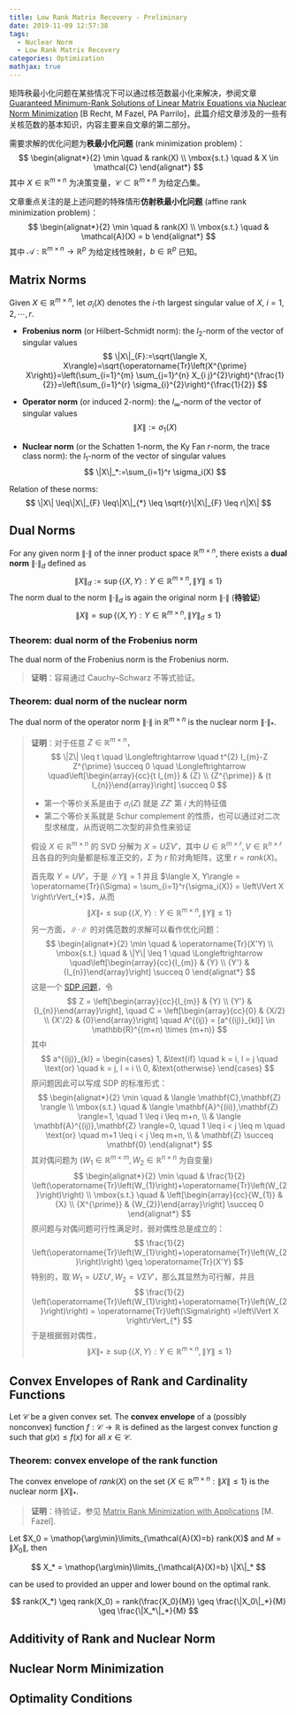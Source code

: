 ```yaml
---
title: Low Rank Matrix Recovery - Preliminary
date: 2019-11-09 12:57:38
tags:  
  - Nuclear Norm
  - Low Rank Matrix Recovery
categories: Optimization
mathjax: true
---
```


矩阵秩最小化问题在某些情况下可以通过核范数最小化来解决，参阅文章 <u>Guaranteed Minimum-Rank Solutions of Linear Matrix Equations via Nuclear Norm Minimization</u> [B Recht, M Fazel, PA Parrilo]，此篇介绍文章涉及的一些有关核范数的基本知识，内容主要来自文章的第二部分。

<!--more-->

需要求解的优化问题为**秩最小化问题** (rank minimization problem)：
$$
\begin{alignat*}{2}
\min \quad & rank(X)  \\ 
\mbox{s.t.} \quad 
& X \in \mathcal{C}
\end{alignat*}
$$
其中 $X \in \mathbb{R}^{m \times n}$ 为决策变量，$\mathcal{C} \subset \mathbb{R}^{m \times n}$ 为给定凸集。

文章重点关注的是上述问题的特殊情形**仿射秩最小化问题** (affine rank minimization problem)：
$$
\begin{alignat*}{2}
\min \quad & rank(X)  \\ 
\mbox{s.t.} \quad 
& \mathcal{A}(X) = b
\end{alignat*}
$$
其中 $\mathcal{A}: \mathbb{R}^{m \times n} \rightarrow \mathbb{R}^{p}$ 为给定线性映射，$b \in \mathbb{R}^{p}$ 已知。

## Matrix Norms

Given $X \in \mathbb{R}^{m \times n}$, let $\sigma_i(X)$ denotes the $i$-th largest singular value of $X$, $i = 1, 2, \cdots, r.$

+ **Frobenius norm** (or Hilbert–Schmidt norm): the $l_2$-norm of the vector of singular values
  $$
  \|X\|_{F}:=\sqrt{\langle X, X\rangle}=\sqrt{\operatorname{Tr}\left(X^{\prime} X\right)}=\left(\sum_{i=1}^{m} \sum_{j=1}^{n} X_{i j}^{2}\right)^{\frac{1}{2}}=\left(\sum_{i=1}^{r} \sigma_{i}^{2}\right)^{\frac{1}{2}}
  $$

+ **Operator norm** (or induced 2-norm): the $l_\infty$-norm of the vector of singular values
  $$
  \|X\|:=\sigma_1(X)
  $$

+ **Nuclear norm** (or the Schatten $1$-norm, the Ky Fan $r$-norm, the trace class norm): the $l_1$-norm of the vector of singular values
  $$
  \|X\|_*:=\sum_{i=1}^r \sigma_i(X)
  $$

Relation of these norms:
$$
\|X\| \leq\|X\|_{F} \leq\|X\|_{*} \leq \sqrt{r}\|X\|_{F} \leq r\|X\|
$$

## Dual Norms

For any given norm $\left\lVert \cdot \right\rVert$ of the inner product space $\mathbb{R}^{m \times n}$, there exists a **dual norm** $\left\lVert \cdot \right\rVert_d$ defined as
$$
\|X\|_{d}:=\sup \left\{\langle X, Y\rangle : Y \in \mathbb{R}^{m \times n},\|Y\| \leq 1\right\}
$$
The norm dual to the norm $\left\lVert \cdot \right\rVert_d$ is again the original norm $\left\lVert \cdot \right\rVert$ (**待验证**)
$$
\|X\|=\sup \left\{\langle X, Y\rangle : Y \in \mathbb{R}^{m \times n},\|Y\|_d \leq 1\right\}
$$

### Theorem: dual norm of the Frobenius norm

The dual norm of the Frobenius norm is the Frobenius norm.

> **证明**：容易通过 Cauchy–Schwarz 不等式验证。

### Theorem: dual norm of the nuclear norm

The dual norm of the operator norm $\left\lVert \cdot \right\rVert$ in $\mathbb{R}^{m \times n}$ is the nuclear norm $\left\lVert \cdot \right\rVert_*$.

> **证明**：对于任意 $Z \in \mathbb{R}^{m \times n}$，
> $$
> \|Z\| \leq t \quad \Longleftrightarrow \quad t^{2} I_{m}-Z Z^{\prime} \succeq 0 \quad \Longleftrightarrow \quad\left[\begin{array}{cc}{t I_{m}} & {Z} \\ {Z^{\prime}} & {t I_{n}}\end{array}\right] \succeq 0
> $$
>
> + 第一个等价关系是由于 $\sigma_i(Z)$ 就是 $ZZ'$ 第 $i$ 大的特征值
> + 第二个等价关系就是  Schur complement 的性质，也可以通过对二次型求梯度，从而说明二次型的非负性来验证
>
> 假设 $X \in \mathbb{R}^{m \times n}$ 的 SVD 分解为 $X = U\Sigma V'$，其中 $U \in \mathbb{R}^{m \times r}, V \in \mathbb{R}^{n \times r}$ 且各自的列向量都是标准正交的，$\Sigma$ 为 $r$ 阶对角矩阵，这里 $r = rank(X)$。
>
> 首先取 $Y = UV'$，于是 $\left\lVert Y \right\rVert = 1$ 并且 $\langle X, Y\rangle = \operatorname{Tr}(\Sigma) = \sum_{i=1}^r{\sigma_i(X)} = \left\lVert X \right\rVert_{*}$，从而
> $$
> \|X\|_{*} \leq \sup \left\{\langle X, Y\rangle : Y \in \mathbb{R}^{m \times n},\|Y\| \leq 1\right\}
> $$
> 另一方面，$\left\lVert \cdot \right\rVert$ 的对偶范数的求解可以看作优化问题：
> $$
> \begin{alignat*}{2}
> \min \quad & \operatorname{Tr}(X'Y)  \\ 
> \mbox{s.t.} \quad 
> & \|Y\| \leq 1 \quad  \Longleftrightarrow \quad\left[\begin{array}{cc}{I_{m}} & {Y} \\ {Y'} & {I_{n}}\end{array}\right] \succeq 0
> \end{alignat*}
> $$
> 这是一个 [SDP 问题](https://tsechinlin.github.io/2019/11/08/conic-linear-programming)，令
> $$
> Z = \left[\begin{array}{cc}{I_{m}} & {Y} \\ {Y'} & {I_{n}}\end{array}\right], \quad 
> C = \left[\begin{array}{cc}{0} & {X/2} \\ {X'/2} & {0}\end{array}\right] \quad 
> A^{(ij)} = [a^{(ij)}_{kl}] \in \mathbb{R}^{(m+n) \times (m+n)}
> $$
> 其中
> $$
> a^{(ij)}_{kl} = 
> \begin{cases}
> 1, &\text{if} \quad k = i, l = j \quad \text{or} \quad k = j, l = i \\
> 0, &\text{otherwise}
> \end{cases}
> $$
> 原问题因此可以写成 SDP 的标准形式：
> $$
> \begin{alignat*}{2}
> \min \quad & \langle \mathbf{C},\mathbf{Z} \rangle  \\ 
> \mbox{s.t.} \quad 
> & \langle \mathbf{A}^{(ii)},\mathbf{Z} \rangle=1, \quad 1 \leq i \leq m+n, \\
> & \langle \mathbf{A}^{(ij)},\mathbf{Z} \rangle=0, \quad 1 \leq i < j \leq m \quad \text{or} \quad m+1 \leq i < j \leq m+n, \\
> & \mathbf{Z} \succeq \mathbf{0}
> \end{alignat*}
> $$
> 其对偶问题为 ($W_1 \in \mathbb{R}^{m \times m}, W_2 \in \mathbb{R}^{n \times n}$ 为自变量)
> $$
> \begin{alignat*}{2}
> \min \quad & \frac{1}{2} \left(\operatorname{Tr}\left(W_{1}\right)+\operatorname{Tr}\left(W_{2}\right)\right) \\ 
> \mbox{s.t.} \quad 
> & \left[\begin{array}{cc}{W_{1}} & {X} \\ {X^{\prime}} & {W_{2}}\end{array}\right] \succeq 0
> \end{alignat*}
> $$
> 原问题与对偶问题可行性满足时，弱对偶性总是成立的：
> $$
> \frac{1}{2} \left(\operatorname{Tr}\left(W_{1}\right)+\operatorname{Tr}\left(W_{2}\right)\right) \geq \operatorname{Tr}(X'Y)
> $$
> 特别的，取 $W_1 = U\Sigma U', W_2 = V\Sigma V'$，那么其显然为可行解，并且 
> $$
> \frac{1}{2} \left(\operatorname{Tr}\left(W_{1}\right)+\operatorname{Tr}\left(W_{2}\right)\right) = \operatorname{Tr}\left(\Sigma\right) =\left\lVert X \right\rVert_{*}
> $$
> 于是根据弱对偶性，
> $$
> \|X\|_{*} \geq \sup \left\{\langle X, Y\rangle : Y \in \mathbb{R}^{m \times n},\|Y\| \leq 1\right\}
> $$

## Convex Envelopes of Rank and Cardinality Functions

Let $\mathcal{C}$ be a given convex set. The **convex envelope** of a (possibly nonconvex) function $f : \mathcal{C}→ \mathbb{R}$ is defined as the largest convex function $g$ such that $g(x) \leq f(x)$ for all $x \in \mathcal{C}$.

### Theorem: convex envelope of the rank function

The convex envelope of $rank(X)$ on the set $\{X \in \mathbb{R}^{m \times n} : \left\lVert X \right\rVert \leq 1 \}$ is the nuclear norm $\left\lVert X \right\rVert_*$.

> **证明**：待验证，参见 <u>Matrix Rank Minimization with Applications</u> [M. Fazel].

Let $X_0 =  \mathop{\arg\min}\limits_{\mathcal{A}(X)=b} rank(X)$ and $M = \left\lVert X_0 \right\rVert$, then 

$$
X_* =  \mathop{\arg\min}\limits_{\mathcal{A}(X)=b} \|X\|_*
$$

can be used to provided an upper and lower bound on the optimal rank.

$$
rank(X_*) \geq rank(X_0) = rank(\frac{X_0}{M}) \geq \frac{\|X_0\|_*}{M} \geq \frac{\|X_*\|_*}{M}
$$

## Additivity of Rank and Nuclear Norm

## Nuclear Norm Minimization

## Optimality Conditions 


